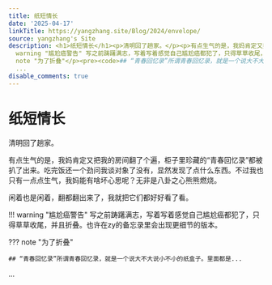 ```yaml
---
title: 纸短情长
date: '2025-04-17'
linkTitle: https://yangzhang.site/Blog/2024/envelope/
source: yangzhang's Site
description: <h1>纸短情长</h1><p>清明回了趟家。</p><p>有点生气的是，我妈肯定又把我的房间翻了个遍，柜子里珍藏的“青春回忆录”都被扒了出来。吃完饭还一个劲问我谈对象了没有，显然发现了点什么东西。不过我也只有一点点生气，我妈能有啥坏心思呢？无非是八卦之心熊熊燃烧。</p><p>闲着也是闲着，翻都翻出来了，我就把它们都好好看了看。</p><p>!!!
  warning "尴尬癌警告" 写之前踌躇满志，写着写着感觉自己尴尬癌都犯了，只得草草收尾，并且折叠。也许在zy的备忘录里会出现更细节的版本。</p><p>???
  note "为了折叠"</p><pre><code>## “青春回忆录”所谓青春回忆录，就是一个说大不大说小不小的纸盒子。里面都是...</code></pre>
  ...
disable_comments: true
---
```

<h1>纸短情长</h1><p>清明回了趟家。</p><p>有点生气的是，我妈肯定又把我的房间翻了个遍，柜子里珍藏的“青春回忆录”都被扒了出来。吃完饭还一个劲问我谈对象了没有，显然发现了点什么东西。不过我也只有一点点生气，我妈能有啥坏心思呢？无非是八卦之心熊熊燃烧。</p><p>闲着也是闲着，翻都翻出来了，我就把它们都好好看了看。</p><p>!!! warning "尴尬癌警告" 写之前踌躇满志，写着写着感觉自己尴尬癌都犯了，只得草草收尾，并且折叠。也许在zy的备忘录里会出现更细节的版本。</p><p>??? note "为了折叠"</p><pre><code>## “青春回忆录”所谓青春回忆录，就是一个说大不大说小不小的纸盒子。里面都是...</code></pre> ...